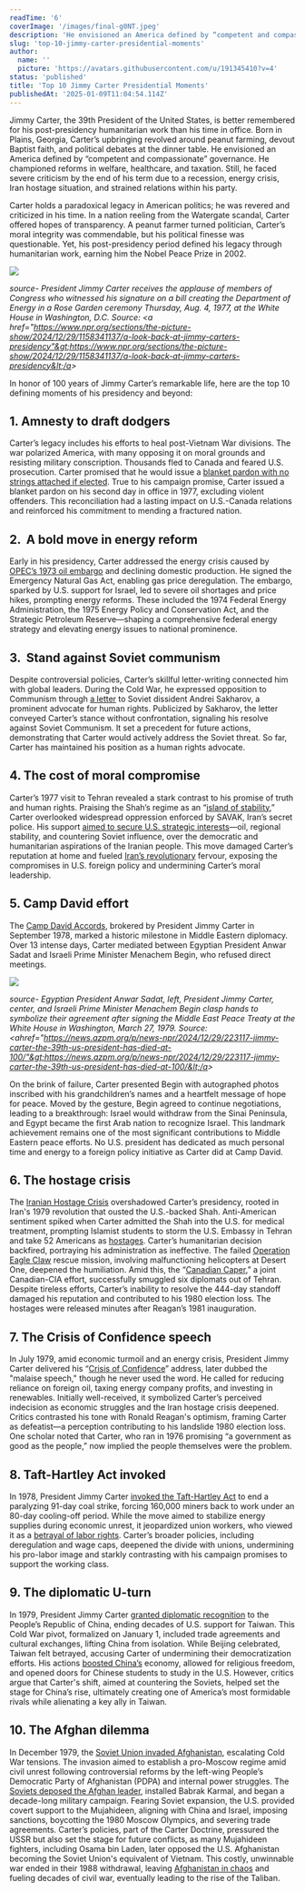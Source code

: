 ```yaml
---
readTime: '6'
coverImage: '/images/final-g0NT.jpeg'
description: 'He envisioned an America defined by “competent and compassionate” governance. He championed reforms in welfare, healthcare, and taxation. Still, he faced severe criticism by the end of his term due to a recession, energy crisis, Iran hostage situation, and strained relations within his party. '
slug: 'top-10-jimmy-carter-presidential-moments'
author:
  name: ''
  picture: 'https://avatars.githubusercontent.com/u/191345410?v=4'
status: 'published'
title: 'Top 10 Jimmy Carter Presidential Moments'
publishedAt: '2025-01-09T11:04:54.114Z'
---
```


Jimmy Carter, the 39th President of the United States, is better remembered for his post-presidency humanitarian work than his time in office. Born in Plains, Georgia, Carter’s upbringing revolved around peanut farming, devout Baptist faith, and political debates at the dinner table. He envisioned an America defined by “competent and compassionate” governance. He championed reforms in welfare, healthcare, and taxation. Still, he faced severe criticism by the end of his term due to a recession, energy crisis, Iran hostage situation, and strained relations within his party.

Carter holds a paradoxical legacy in American politics; he was revered and criticized in his time. In a nation reeling from the Watergate scandal, Carter offered hopes of transparency. A peanut farmer turned politician, Carter’s moral integrity was commendable, but his political finesse was questionable. Yet, his post-presidency period defined his legacy through humanitarian work, earning him the Nobel Peace Prize in 2002.

![](/images/ap7708040394_slide-9c439c24fdc53d05d5dceda9b90fbaed025acd32.jpg-k4ND.jpg)

*source- President Jimmy Carter receives the applause of members of Congress who witnessed his signature on a bill creating the Department of Energy in a Rose Garden ceremony Thursday, Aug. 4, 1977, at the White House in Washington, D.C. Source: &lt;a href="https://www.npr.org/sections/the-picture-show/2024/12/29/1158341137/a-look-back-at-jimmy-carters-presidency"&gt;https://www.npr.org/sections/the-picture-show/2024/12/29/1158341137/a-look-back-at-jimmy-carters-presidency&lt;/a&gt;*

In honor of 100 years of Jimmy Carter’s remarkable life, here are the top 10 defining moments of his presidency and beyond:

## 1. Amnesty to draft dodgers

Carter’s legacy includes his efforts to heal post-Vietnam War divisions. The war polarized America, with many opposing it on moral grounds and resisting military conscription. Thousands fled to Canada and feared U.S. prosecution. Carter promised that he would issue a [blanket pardon with no strings attached if elected](https://www.montrealgazette.com/opinion/article646929.html). True to his campaign promise, Carter issued a blanket pardon on his second day in office in 1977, excluding violent offenders. This reconciliation had a lasting impact on U.S.-Canada relations and reinforced his commitment to mending a fractured nation.

## 2.  A bold move in energy reform

Early in his presidency, Carter addressed the energy crisis caused by [OPEC’s 1973 oil embargo](https://ballotpedia.org/Natural_Gas_Policy_Act_of_1978) and declining domestic production. He signed the Emergency Natural Gas Act, enabling gas price deregulation. The embargo, sparked by U.S. support for Israel, led to severe oil shortages and price hikes, prompting energy reforms. These included the 1974 Federal Energy Administration, the 1975 Energy Policy and Conservation Act, and the Strategic Petroleum Reserve—shaping a comprehensive federal energy strategy and elevating energy issues to national prominence.

## 3.  Stand against Soviet communism

Despite controversial policies, Carter’s skillful letter-writing connected him with global leaders. During the Cold War, he expressed opposition to Communism through [a letter](https://www.nytimes.com/1977/02/18/archives/sakharov-receives-carter-letter-affirming-commitment-on-rights.html#) to Soviet dissident Andrei Sakharov, a prominent advocate for human rights. Publicized by Sakharov, the letter conveyed Carter’s stance without confrontation, signaling his resolve against Soviet Communism. It set a precedent for future actions, demonstrating that Carter would actively address the Soviet threat. So far, Carter has maintained his position as a human rights advocate.

## 4. The cost of moral compromise

Carter’s 1977 visit to Tehran revealed a stark contrast to his promise of truth and human rights. Praising the Shah’s regime as an “[island of stability](https://www.politico.com/story/2018/12/30/this-day-in-politics-december-31-1077103),” Carter overlooked widespread oppression enforced by SAVAK, Iran’s secret police. His support [aimed to secure U.S. strategic interests](https://www.ncr-iran.org/en/news/society/who-was-mohammad-reza-pahlavi-shah-irans-last-pahlavi-dictator/)—oil, regional stability, and countering Soviet influence, over the democratic and humanitarian aspirations of the Iranian people. This move damaged Carter’s reputation at home and fueled [Iran’s revolutionary](https://www.britannica.com/event/Iranian-Revolution) fervour, exposing the compromises in U.S. foreign policy and undermining Carter’s moral leadership.

## 5. Camp David effort

The [Camp David Accords](https://www.jimmycarterlibrary.gov/research/additional-resources/camp-david-accords/framework-for-peace-in-the-middle-east), brokered by President Jimmy Carter in September 1978, marked a historic milestone in Middle Eastern diplomacy. Over 13 intense days, Carter mediated between Egyptian President Anwar Sadat and Israeli Prime Minister Menachem Begin, who refused direct meetings.

![](/images/90-czNz.jpeg)

*source- Egyptian President Anwar Sadat, left, President Jimmy Carter, center, and Israeli Prime Minister Menachem Begin clasp hands to symbolize their agreement after signing the Middle East Peace Treaty at the White House in Washington, March 27, 1979. Source: &lt;ahref="https://news.azpm.org/p/news-npr/2024/12/29/223117-jimmy-carter-the-39th-us-president-has-died-at-100/"&gt;https://news.azpm.org/p/news-npr/2024/12/29/223117-jimmy-carter-the-39th-us-president-has-died-at-100/&lt;/a&gt;*

On the brink of failure, Carter presented Begin with autographed photos inscribed with his grandchildren’s names and a heartfelt message of hope for peace. Moved by the gesture, Begin agreed to continue negotiations, leading to a breakthrough: Israel would withdraw from the Sinai Peninsula, and Egypt became the first Arab nation to recognize Israel. This landmark achievement remains one of the most significant contributions to Middle Eastern peace efforts. No U.S. president has dedicated as much personal time and energy to a foreign policy initiative as Carter did at Camp David.

## 6. The hostage crisis

The [Iranian Hostage Crisis](https://www.britannica.com/event/Iran-hostage-crisis) overshadowed Carter’s presidency, rooted in Iran's 1979 revolution that ousted the U.S.-backed Shah. Anti-American sentiment spiked when Carter admitted the Shah into the U.S. for medical treatment, prompting Islamist students to storm the U.S. Embassy in Tehran and take 52 Americans as [hostages](https://billofrightsinstitute.org/essays/jimmy-carter-and-the-iran-hostage-crisis). Carter’s humanitarian decision backfired, portraying his administration as ineffective. The failed [Operation Eagle Claw](https://www.britannica.com/event/Operation-Eagle-Claw) rescue mission, involving malfunctioning helicopters at Desert One, deepened the humiliation. Amid this, the “[Canadian Caper](https://www.whitehousehistory.org/jimmy-carter-iran-and-the-canadian-caper),” a joint Canadian-CIA effort, successfully smuggled six diplomats out of Tehran. Despite tireless efforts, Carter’s inability to resolve the 444-day standoff damaged his reputation and contributed to his 1980 election loss. The hostages were released minutes after Reagan’s 1981 inauguration.

## 7. The Crisis of Confidence speech

In July 1979, amid economic turmoil and an energy crisis, President Jimmy Carter delivered his “[Crisis of Confidence](https://www.pbs.org/wgbh/americanexperience/features/carter-crisis/)” address, later dubbed the "malaise speech," though he never used the word. He called for reducing reliance on foreign oil, taxing energy company profits, and investing in renewables. Initially well-received, it symbolized Carter’s perceived indecision as economic struggles and the Iran hostage crisis deepened. Critics contrasted his tone with Ronald Reagan's optimism, framing Carter as defeatist—a perception contributing to his landslide 1980 election loss. One scholar noted that Carter, who ran in 1976 promising “a government as good as the people,” now implied the people themselves were the problem.

## 8. Taft-Hartley Act invoked

In 1978, President Jimmy Carter [invoked the Taft-Hartley Act](https://d.lib.msu.edu/vvl/1501) to end a paralyzing 91-day coal strike, forcing 160,000 miners back to work under an 80-day cooling-off period. While the move aimed to stabilize energy supplies during economic unrest, it jeopardized union workers, who viewed it as a [betrayal of labor rights](https://jacobin.com/2024/12/jimmy-carter-was-no-friend-of-union-workers-like-me). Carter’s broader policies, including deregulation and wage caps, deepened the divide with unions, undermining his pro-labor image and starkly contrasting with his campaign promises to support the working class.

## 9. The diplomatic U-turn

In 1979, President Jimmy Carter [granted diplomatic recognition](https://www.bbc.com/news/articles/cn446nmjp1vo) to the People’s Republic of China, ending decades of U.S. support for Taiwan. This Cold War pivot, formalized on January 1, included trade agreements and cultural exchanges, lifting China from isolation. While Beijing celebrated, Taiwan felt betrayed, accusing Carter of undermining their democratization efforts. His actions [boosted China’s](https://edition.cnn.com/2024/12/29/china/jimmy-carter-china-legacy-intl-hnk/index.html) economy, allowed for religious freedom, and opened doors for Chinese students to study in the U.S. However, critics argue that Carter's shift, aimed at countering the Soviets, helped set the stage for China’s rise, ultimately creating one of America’s most formidable rivals while alienating a key ally in Taiwan.

## 10. The Afghan dilemma

In December 1979, the [Soviet Union invaded Afghanistan](https://history.state.gov/milestones/1977-1980/soviet-invasion-afghanistan), escalating Cold War tensions. The invasion aimed to establish a pro-Moscow regime amid civil unrest following controversial reforms by the left-wing People’s Democratic Party of Afghanistan (PDPA) and internal power struggles. The [Soviets deposed the Afghan leader](https://www.bbc.co.uk/bitesize/guides/zwp86fr/revision/2), installed Babrak Karmal, and began a decade-long military campaign. Fearing Soviet expansion, the U.S. provided covert support to the Mujahideen, aligning with China and Israel, imposing sanctions, boycotting the 1980 Moscow Olympics, and severing trade agreements. Carter’s policies, part of the Carter Doctrine, pressured the USSR but also set the stage for future conflicts, as many Mujahideen fighters, including Osama bin Laden, later opposed the U.S. Afghanistan becoming the Soviet Union's equivalent of Vietnam. This costly, unwinnable war ended in their 1988 withdrawal, leaving [Afghanistan in chaos](https://progressive.org/op-eds/we-cant-forget-jimmy-carters-legacy-afghanistan-230315/) and fueling decades of civil war, eventually leading to the rise of the Taliban.